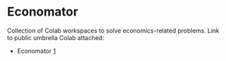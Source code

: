 # Economator
Collection of Colab workspaces to solve economics-related problems.
Link to public umbrella Colab attached:
* Economator [1]([https://colab.research.google.com/drive/1Em_yz58gLDNSOtQRLzXm9CK3yzzg_R46?usp=sharing], "Title")
